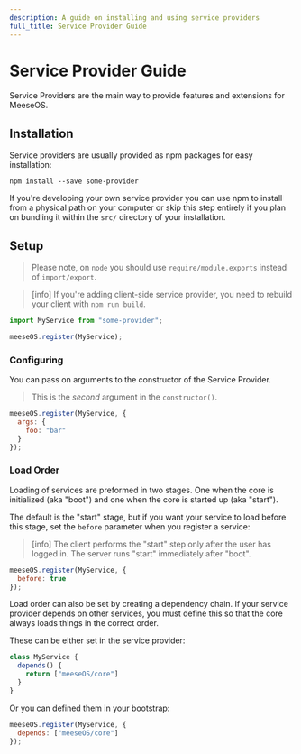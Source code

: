 ```yaml
---
description: A guide on installing and using service providers
full_title: Service Provider Guide
---
```


# Service Provider Guide

Service Providers are the main way to provide features and extensions for MeeseOS.

## Installation

Service providers are usually provided as npm packages for easy installation:

```shell
npm install --save some-provider
```

If you're developing your own service provider you can use npm to install from a
physical path on your computer or skip this step entirely if you plan on bundling
it within the `src/` directory of your installation.

## Setup

> Please note, on `node` you should use `require/module.exports` instead of `import/export`.

> [info] If you're adding client-side service provider, you need to rebuild your
> client with `npm run build`.

```javascript
import MyService from "some-provider";

meeseOS.register(MyService);
```

### Configuring

You can pass on arguments to the constructor of the Service Provider.

> This is the *second* argument in the `constructor()`.

```javascript
meeseOS.register(MyService, {
  args: {
    foo: "bar"
  }
});
```

### Load Order

Loading of services are preformed in two stages. One when the core is initialized
(aka "boot") and one when the core is started up (aka "start").

The default is the "start" stage, but if you want your service to load before
this stage, set the `before` parameter when you register a service:

> [info] The client performs the "start" step only after the user has logged in.
> The server runs "start" immediately after "boot".


```javascript
meeseOS.register(MyService, {
  before: true
});
```

Load order can also be set by creating a dependency chain. If your service provider
depends on other services, you must define this so that the core always loads
things in the correct order.

These can be either set in the service provider:

```javascript
class MyService {
  depends() {
    return ["meeseOS/core"]
  }
}
```

Or you can defined them in your bootstrap:

```javascript
meeseOS.register(MyService, {
  depends: ["meeseOS/core"]
});
```
